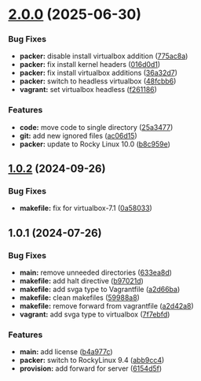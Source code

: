 # [2.0.0](https://github.com/yamadharma/net-os-admin-lab-code/compare/v1.0.2...v2.0.0) (2025-06-30)


### Bug Fixes

* **packer:** disable install virtualbox addition ([775ac8a](https://github.com/yamadharma/net-os-admin-lab-code/commit/775ac8acefc635ed04face9263b45df5fe1a6013))
* **packer:** fix install kernel headers ([016d0d1](https://github.com/yamadharma/net-os-admin-lab-code/commit/016d0d170f2ff3f7bd05b965a236bfc9fc164a20))
* **packer:** fix install virtualbox additions ([36a32d7](https://github.com/yamadharma/net-os-admin-lab-code/commit/36a32d7091415256b6e058e7f1ece14a04f6ebde))
* **packer:** switch to headless virtualbox ([48fcbb6](https://github.com/yamadharma/net-os-admin-lab-code/commit/48fcbb65b5a9fe6ae6592675f637472c7c464501))
* **vagrant:** set virtualbox headless ([f261186](https://github.com/yamadharma/net-os-admin-lab-code/commit/f261186e03d96df5b34dcf134400169a109d748d))


### Features

* **code:** move code to single directory ([25a3477](https://github.com/yamadharma/net-os-admin-lab-code/commit/25a3477eadcac63cc8fce598c55527f23f3dc865))
* **git:** add new ignored files ([ac06d15](https://github.com/yamadharma/net-os-admin-lab-code/commit/ac06d152e6d4aeb0447ef846bf47613d86f52797))
* **packer:** update to Rocky Linux 10.0 ([b8c959e](https://github.com/yamadharma/net-os-admin-lab-code/commit/b8c959eed1fb1c7acae5c53be8d6eea1c85c8b5a))



## [1.0.2](https://github.com/yamadharma/net-os-admin-lab-code/compare/v1.0.1...v1.0.2) (2024-09-26)


### Bug Fixes

* **makefile:** fix for virtualbox-7.1 ([0a58033](https://github.com/yamadharma/net-os-admin-lab-code/commit/0a58033caba77bac2efd90698a3a41cb649b24c0))



## 1.0.1 (2024-07-26)


### Bug Fixes

* **main:** remove unneeded directories ([633ea8d](https://github.com/yamadharma/net-os-admin-lab-code/commit/633ea8da1330db73e17393b7d0d8dbec09dd5bba))
* **makefile:** add halt directive ([b97021d](https://github.com/yamadharma/net-os-admin-lab-code/commit/b97021d46ff71b0132ca0d2cff27347b93fc6684))
* **makefile:** add svga type to Vagrantfile ([a2d66ba](https://github.com/yamadharma/net-os-admin-lab-code/commit/a2d66ba60218ede25b63baea37b822eb961344b5))
* **makefile:** clean makefiles ([59988a8](https://github.com/yamadharma/net-os-admin-lab-code/commit/59988a8dac5646942c42330c36d5e3159fca0d21))
* **makefile:** remove forward from vagrantfile ([a2d42a8](https://github.com/yamadharma/net-os-admin-lab-code/commit/a2d42a8273749c5fd897913bf214cb556ced7a93))
* **vagrant:** add svga type to virtualbox ([7f7ebfd](https://github.com/yamadharma/net-os-admin-lab-code/commit/7f7ebfd27a9464663e47901a62cb227394afa205))


### Features

* **main:** add license ([b4a977c](https://github.com/yamadharma/net-os-admin-lab-code/commit/b4a977c301b27db51c7085faebe3a72584bc21e6))
* **packer:** switch to RockyLinux 9.4 ([abb9cc4](https://github.com/yamadharma/net-os-admin-lab-code/commit/abb9cc4852196b34c7030017d8b2a038e7a60d3e))
* **provision:** add forward for server ([6154d5f](https://github.com/yamadharma/net-os-admin-lab-code/commit/6154d5fd8c6166967187340125a8ffcd2ad5aed6))




